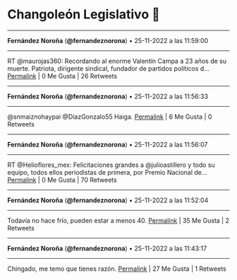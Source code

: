 # Changoleón Legislativo 🙈
*****
**Fernández Noroña** (**@fernandeznorona**) • 25-11-2022 a las 11:59:00
*****
RT @maurojas360: Recordando al enorme Valentín Campa a 23 años de su muerte. Patriota, dirigente sindical, fundador de partidos políticos d…
[Permalink](https://twitter.com/fernandeznorona/status/1596232003053314050) | 0 Me Gusta | 26 Retweets
*****
**Fernández Noroña** (**@fernandeznorona**) • 25-11-2022 a las 11:56:33
*****
@snmaiznohaypai @DiazGonzalo55 Haiga.
[Permalink](https://twitter.com/fernandeznorona/status/1596231385014050816) | 6 Me Gusta | 0 Retweets
*****
**Fernández Noroña** (**@fernandeznorona**) • 25-11-2022 a las 11:56:07
*****
RT @Helioflores_mex: Felicitaciones grandes a @julioastillero y todo su equipo, todos ellos periodistas de primera, por Premio Nacional de…
[Permalink](https://twitter.com/fernandeznorona/status/1596231275748073472) | 0 Me Gusta | 70 Retweets
*****
**Fernández Noroña** (**@fernandeznorona**) • 25-11-2022 a las 11:52:04
*****
Todavía no hace frío, pueden estar a menos 40.
[Permalink](https://twitter.com/fernandeznorona/status/1596230257534992385) | 35 Me Gusta | 2 Retweets
*****
**Fernández Noroña** (**@fernandeznorona**) • 25-11-2022 a las 11:43:17
*****
Chingado, me temo que tienes razón.
[Permalink](https://twitter.com/fernandeznorona/status/1596228048088711168) | 27 Me Gusta | 1 Retweets
